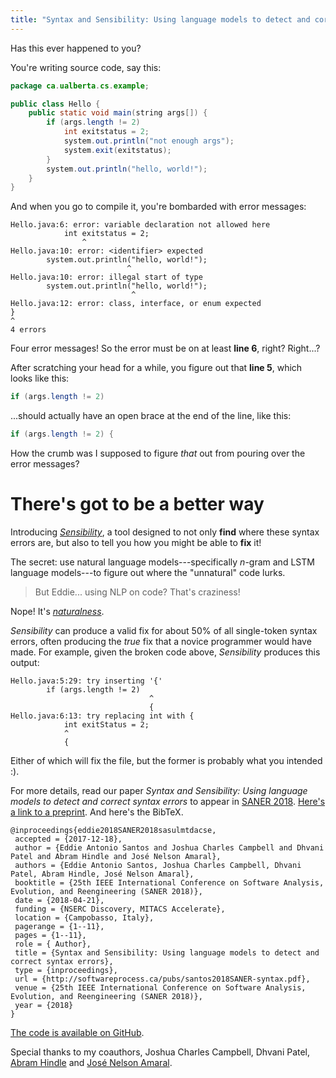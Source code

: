 ```yaml
---
title: "Syntax and Sensibility: Using language models to detect and correct syntax errors"
---
```


Has this ever happened to you?

You're writing source code, say this:

```java
package ca.ualberta.cs.example;

public class Hello {
    public static void main(string args[]) {
        if (args.length != 2)
            int exitstatus = 2;
            system.out.println("not enough args");
            system.exit(exitstatus);
        }
        system.out.println("hello, world!");
    }
}
```

And when you go to compile it, you're bombarded with error messages:

```
Hello.java:6: error: variable declaration not allowed here
            int exitstatus = 2;
                ^
Hello.java:10: error: <identifier> expected
        system.out.println("hello, world!");
                          ^
Hello.java:10: error: illegal start of type
        system.out.println("hello, world!");
                           ^
Hello.java:12: error: class, interface, or enum expected
}
^
4 errors
```

Four error messages! So the error must be on at least **line 6**, right?
Right...?

After scratching your head for a while, you figure out that **line
5**, which looks like this:

```java
if (args.length != 2)
```

...should actually have an open brace at the end of the line, like this:

```java
if (args.length != 2) {
```

How the crumb was I supposed to figure *that* out from pouring over the
error messages?

# There's got to be a better way

Introducing *[Sensibility][code]*, a tool designed to not only **find** where
these syntax errors are, but also to tell you how you might be able to
**fix** it!

The secret: use natural language models---specifically *n*-gram and LSTM
language models---to figure out where the "unnatural" code lurks.

> But Eddie... using NLP on code? That's craziness!

Nope! It's [*naturalness*](https://cacm.acm.org/magazines/2016/5/201595-on-the-naturalness-of-software/fulltext).

*Sensibility* can produce a valid fix for about 50% of all single-token
syntax errors, often producing the *true* fix that a novice programmer
would have made. For example, given the broken code above, *Sensibility*
produces this output:

```
Hello.java:5:29: try inserting '{'
        if (args.length != 2)
                               ^
                               {
Hello.java:6:13: try replacing int with {
            int exitStatus = 2;
            ^
            {
```

Either of which will fix the file, but the former is probably what you
intended :).

For more details, read our paper *Syntax and Sensibility: Using language
models to detect and correct syntax errors* to appear in [SANER
2018](http://saner.unimol.it/). [Here's a link to a
preprint](http://softwareprocess.es/pubs/santos2018SANER-syntax.pdf).
And here's the BibTeX.

    @inproceedings{eddie2018SANER2018sasulmtdacse,
     accepted = {2017-12-18},
     author = {Eddie Antonio Santos and Joshua Charles Campbell and Dhvani Patel and Abram Hindle and José Nelson Amaral},
     authors = {Eddie Antonio Santos, Joshua Charles Campbell, Dhvani Patel, Abram Hindle, José Nelson Amaral},
     booktitle = {25th IEEE International Conference on Software Analysis, Evolution, and Reengineering (SANER 2018)},
     date = {2018-04-21},
     funding = {NSERC Discovery, MITACS Accelerate},
     location = {Campobasso, Italy},
     pagerange = {1--11},
     pages = {1--11},
     role = { Author},
     title = {Syntax and Sensibility: Using language models to detect and correct syntax errors},
     type = {inproceedings},
     url = {http://softwareprocess.ca/pubs/santos2018SANER-syntax.pdf},
     venue = {25th IEEE International Conference on Software Analysis, Evolution, and Reengineering (SANER 2018)},
     year = {2018}
    }

[The code is available on GitHub][code].


Special thanks to my coauthors, Joshua Charles Campbell, Dhvani Patel,
[Abram Hindle](http://softwareprocess.es/) and [José Nelson
Amaral](http://www.cs.ualberta.ca/~amaral).

[code]: https://github.com/naturalness/sensibility/tree/saner2018
